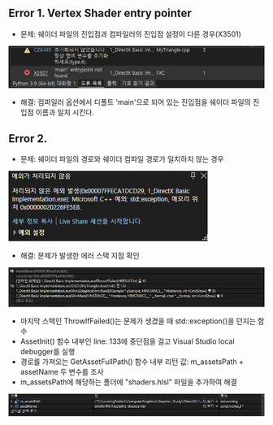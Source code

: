## Error 1. Vertex Shader entry pointer 
- 문제: 쉐이더 파일의 진입점과 컴파일러의 진입점 설정이 다른 경우(X3501)   
    
<img src="https://github.com/mKangSH/Graphics_Study/blob/main/DirectX/Result%20and%20Error/1.%20Basic%20Implementation/Error1.PNG" title=""></img>

- 해결: 컴파일러 옵션에서 디폴트 'main'으로 되어 있는 진입점을 쉐이더 파일의 진입점 이름과 일치 시킨다.

## Error 2.
- 문제: 쉐이더 파일의 경로와 쉐이더 컴파일 경로가 일치하지 않는 경우    
    
<img src="https://github.com/mKangSH/Graphics_Study/blob/main/DirectX/Result%20and%20Error/1.%20Basic%20Implementation/Error3.PNG" title=""></img>   
- 해결: 문제가 발생한 에러 스택 지점 확인
   
<img src="https://github.com/mKangSH/Graphics_Study/blob/main/DirectX/Result%20and%20Error/1.%20Basic%20Implementation/Error%20Stack.PNG" title=""></img>   

- 마지막 스택인 ThrowIfFailed()는 문제가 생겼을 때 std::exception()을 던지는 함수   
- AssetInit() 함수 내부인 line: 133에 중단점을 걸고 Visual Studio local debugger를 실행   
- 경로를 가져오는 GetAssetFullPath() 함수 내부 리턴 값: m_assetsPath + assetName 두 변수를 조사   
- m_assetsPath에 해당하는 폴더에 "shaders.hlsl" 파일을 추가하여 해결   

<img src="https://github.com/mKangSH/Graphics_Study/blob/main/DirectX/Result%20and%20Error/1.%20Basic%20Implementation/Watch%20Window.PNG" title=""></img>


